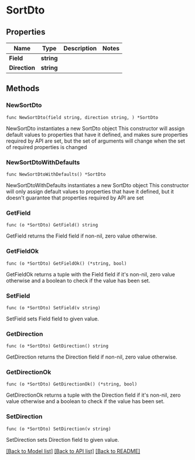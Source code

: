 # SortDto

## Properties

Name | Type | Description | Notes
------------ | ------------- | ------------- | -------------
**Field** | **string** |  | 
**Direction** | **string** |  | 

## Methods

### NewSortDto

`func NewSortDto(field string, direction string, ) *SortDto`

NewSortDto instantiates a new SortDto object
This constructor will assign default values to properties that have it defined,
and makes sure properties required by API are set, but the set of arguments
will change when the set of required properties is changed

### NewSortDtoWithDefaults

`func NewSortDtoWithDefaults() *SortDto`

NewSortDtoWithDefaults instantiates a new SortDto object
This constructor will only assign default values to properties that have it defined,
but it doesn't guarantee that properties required by API are set

### GetField

`func (o *SortDto) GetField() string`

GetField returns the Field field if non-nil, zero value otherwise.

### GetFieldOk

`func (o *SortDto) GetFieldOk() (*string, bool)`

GetFieldOk returns a tuple with the Field field if it's non-nil, zero value otherwise
and a boolean to check if the value has been set.

### SetField

`func (o *SortDto) SetField(v string)`

SetField sets Field field to given value.


### GetDirection

`func (o *SortDto) GetDirection() string`

GetDirection returns the Direction field if non-nil, zero value otherwise.

### GetDirectionOk

`func (o *SortDto) GetDirectionOk() (*string, bool)`

GetDirectionOk returns a tuple with the Direction field if it's non-nil, zero value otherwise
and a boolean to check if the value has been set.

### SetDirection

`func (o *SortDto) SetDirection(v string)`

SetDirection sets Direction field to given value.



[[Back to Model list]](../README.md#documentation-for-models) [[Back to API list]](../README.md#documentation-for-api-endpoints) [[Back to README]](../README.md)


